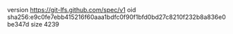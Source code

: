 version https://git-lfs.github.com/spec/v1
oid sha256:e9c0fe7ebb415216f60aaa1bdfc0f90f1bfd0bd27c8210f232b8a836e0be347d
size 4239
